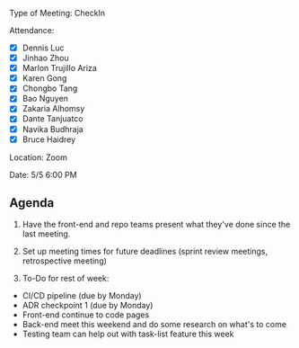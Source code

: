 Type of Meeting: CheckIn

Attendance:  
   - [x] Dennis Luc	
   - [x] Jinhao Zhou	
   - [x] Marlon Trujillo Ariza	 
   - [x] Karen Gong	
   - [x] Chongbo Tang	
   - [x] Bao Nguyen	
   - [x] Zakaria Alhomsy	
   - [x] Dante Tanjuatco
   - [x] Navika Budhraja 
   - [x] Bruce Haidrey

Location: Zoom

Date: 5/5 6:00 PM

## Agenda 

1. Have the front-end and repo teams present what they've done since the last meeting.

2. Set up meeting times for future deadlines (sprint review meetings, retrospective meeting)

3. To-Do for rest of week:
  - CI/CD pipeline (due by Monday)
  - ADR checkpoint 1 (due by Monday)
  - Front-end continue to code pages
  - Back-end meet this weekend and do some research on what's to come
  - Testing team can help out with task-list feature this week
